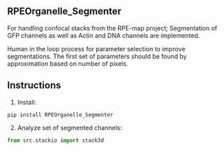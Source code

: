 ## RPEOrganelle_Segmenter

For handling confocal stacks from the RPE-map project; 
Segmentation of GFP channels as well as Actin and DNA channels are implemented. 

Human in the loop process for parameter selection to improve segmentations. The first set of parameters should be found by approximation based on number of pixels.
 


## Instructions

1. Install:
```
pip install RPEOrganelle_Segmenter
```

2. Analyze set of segmented channels:

```python
from src.stackio import stack3d



```
